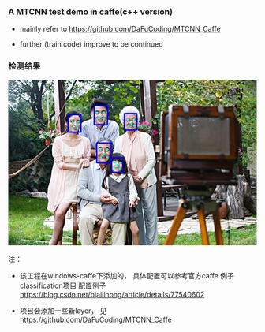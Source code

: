 ### A MTCNN test demo in caffe(c++ version)

- mainly refer to https://github.com/DaFuCoding/MTCNN_Caffe

- further (train code) improve to be continued

### 检测结果

![结果](./result/family.jpg)


注：

- 该工程在windows-caffe下添加的， 具体配置可以参考官方caffe 例子 classification项目
  配置例子 https://blog.csdn.net/bjailihong/article/details/77540602

- 项目会添加一些新layer， 见https://github.com/DaFuCoding/MTCNN_Caffe
